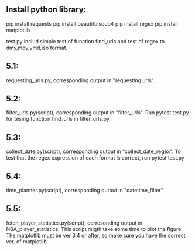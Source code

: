 ## Install python library:
pip install requests
pip install beautifulsoup4
pip install regex
pip install matplotlib

test.py includ simple test of function find_urls and test of regex to dmy,mdy,ymd,iso format.

## 5.1: 
requesting_urls.py, corresponding output in "requesting urls".

## 5.2: 
filter_urls.py(script), corresponding output in "filter_urls". Run pytest test.py for tesing function find_urls in filter_urls.py.

## 5.3: 
collect_date.py(script), corresponding output in "collect_date_regex". To test that the regex expression of each format is correct, run pytest test.py

## 5.4: 
time_planner.py(script), corresponding output in "datetime_filter"

## 5.5: 
fetch_player_statistics.py(script), corresonding output in NBA_player_statistics.
This script migth take some time to plot the figure. The matplotlib must be ver 3.4 or after, so make sure you have the correct ver. of matplotlib.
